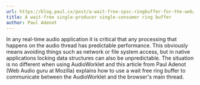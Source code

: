 ```yaml
---
url: https://blog.paul.cx/post/a-wait-free-spsc-ringbuffer-for-the-web/
title: A wait-free single-producer single-consumer ring buffer
author: Paul Adenot
---
```


In any real-time audio application it is critical that any processing that happens on the audio thread has predictable performance. This obviously means avoiding things such as network or file system access, but in native applications locking data structures can also be unpredictable. The situation is no different when using AudioWorklet and this article from Paul Adenot (Web Audio guru at Mozilla) explains how to use a wait free ring buffer to communicate between the AudioWorklet and the browser's main thread.
